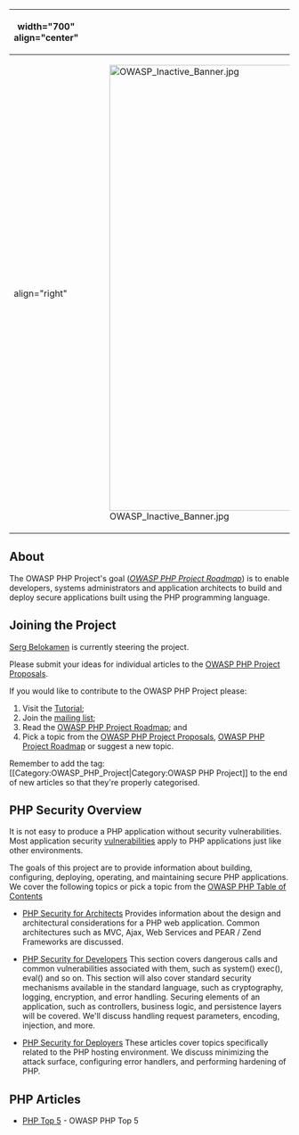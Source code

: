 <table>
<thead>
<tr class="header">
<th><p>width="700" align="center"</p></th>
<th><p><br />
</p></th>
<th><p>width="500" align="center"</p></th>
<th><p><br />
</p></th>
</tr>
</thead>
<tbody>
<tr class="odd">
<td><p>align="right"</p></td>
<td><figure>
<img src="OWASP_Inactive_Banner.jpg" title="OWASP_Inactive_Banner.jpg" alt="OWASP_Inactive_Banner.jpg" width="800" /><figcaption>OWASP_Inactive_Banner.jpg</figcaption>
</figure></td>
<td><p>align="right"</p></td>
<td></td>
</tr>
</tbody>
</table>

## About

The OWASP PHP Project's goal (*[OWASP PHP Project
Roadmap](OWASP_PHP_Project_Roadmap "wikilink")*) is to enable
developers, systems administrators and application architects to build
and deploy secure applications built using the PHP programming language.

## Joining the Project

[Serg Belokamen](mailto:serg@owasp.org) is currently steering the
project.

Please submit your ideas for individual articles to the [OWASP PHP
Project Proposals](OWASP_PHP_Project_Proposals "wikilink").

If you would like to contribute to the OWASP PHP Project please:

1.  Visit the [Tutorial](Tutorial "wikilink");
2.  Join the [mailing
    list](http://lists.owasp.org/mailman/listinfo/owasp-php);
3.  Read the [OWASP PHP Project
    Roadmap](OWASP_PHP_Project_Roadmap "wikilink"); and
4.  Pick a topic from the [OWASP PHP Project
    Proposals](OWASP_PHP_Project_Proposals "wikilink"), [OWASP PHP
    Project Roadmap](OWASP_PHP_Project_Roadmap "wikilink") or suggest a
    new topic.

Remember to add the tag: \[\[Category:OWASP_PHP_Project|Category:OWASP
PHP Project\]\] to the end of new articles so that they're properly
categorised.

## PHP Security Overview

It is not easy to produce a PHP application without security
vulnerabilities. Most application security
[vulnerabilities](:Category:Vulnerability "wikilink") apply to PHP
applications just like other environments.

The goals of this project are to provide information about building,
configuring, deploying, operating, and maintaining secure PHP
applications. We cover the following topics or pick a topic from the
[OWASP PHP Table of Contents](OWASP_PHP_Table_of_Contents "wikilink")

  - [PHP Security for
    Architects](PHP_Security_for_Architects "wikilink")
    Provides information about the design and architectural
    considerations for a PHP web application. Common architectures such
    as MVC, Ajax, Web Services and PEAR / Zend Frameworks are discussed.

<!-- end list -->

  - [PHP Security for
    Developers](PHP_Security_for_Developers "wikilink")
    This section covers dangerous calls and common vulnerabilities
    associated with them, such as system() exec(), eval() and so on.
    This section will also cover standard security mechanisms available
    in the standard language, such as cryptography, logging, encryption,
    and error handling. Securing elements of an application, such as
    controllers, business logic, and persistence layers will be covered.
    We'll discuss handling request parameters, encoding, injection, and
    more.

<!-- end list -->

  - [PHP Security for
    Deployers](PHP_Security_for_Deployers "wikilink")
    These articles cover topics specifically related to the PHP hosting
    environment. We discuss minimizing the attack surface, configuring
    error handlers, and performing hardening of PHP.

## PHP Articles

  - [PHP Top 5](PHP_Top_5 "wikilink") - OWASP PHP Top 5